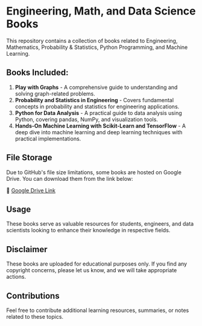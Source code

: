 # Engineering, Math, and Data Science Books

This repository contains a collection of books related to Engineering, Mathematics, Probability & Statistics, Python Programming, and Machine Learning.

## Books Included:
1. **Play with Graphs** - A comprehensive guide to understanding and solving graph-related problems.
2. **Probability and Statistics in Engineering** - Covers fundamental concepts in probability and statistics for engineering applications.
3. **Python for Data Analysis** - A practical guide to data analysis using Python, covering pandas, NumPy, and visualization tools.
4. **Hands-On Machine Learning with Scikit-Learn and TensorFlow** - A deep dive into machine learning and deep learning techniques with practical implementations.

## File Storage
Due to GitHub's file size limitations, some books are hosted on Google Drive. You can download them from the link below:

📂 [Google Drive Link](https://drive.google.com/drive/folders/1HTrd2ERNguXB0Z-k3JpSJKt7-2MGfPXn?usp=drive_link)

## Usage
These books serve as valuable resources for students, engineers, and data scientists looking to enhance their knowledge in respective fields.

## Disclaimer
These books are uploaded for educational purposes only. If you find any copyright concerns, please let us know, and we will take appropriate actions.

## Contributions
Feel free to contribute additional learning resources, summaries, or notes related to these topics.

